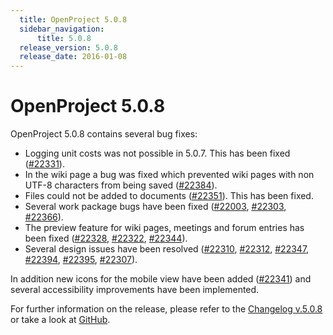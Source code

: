 ```yaml
---
  title: OpenProject 5.0.8
  sidebar_navigation:
      title: 5.0.8
  release_version: 5.0.8
  release_date: 2016-01-08
---
```



# OpenProject 5.0.8

OpenProject 5.0.8 contains several bug fixes:

  - Logging unit costs was not possible in 5.0.7. This has been fixed
    ([\#22331](https://community.openproject.org/work_packages/22331)).
  - In the wiki page a bug was fixed which prevented wiki pages with non
    UTF-8 characters from being saved
    ([\#22384](https://community.openproject.org/work_packages/22384)).
  - Files could not be added to documents
    ([\#22351](https://community.openproject.org/work_packages/22351)).
    This has been fixed.
  - Several work package bugs have been fixed
    ([\#22003](https://community.openproject.org/work_packages/22003),
    [\#22303](https://community.openproject.org/work_packages/22303),
    [\#22366](https://community.openproject.org/work_packages/22366)).
  - The preview feature for wiki pages, meetings and forum entries has
    been fixed
    ([\#22328](https://community.openproject.org/work_packages/22328),
    [\#22322](https://community.openproject.org/work_packages/22322),
    [\#22344](https://community.openproject.org/work_packages/22344)).
  - Several design issues have been resolved
    ([\#22310](https://community.openproject.org/work_packages/22310),
    [\#22312](https://community.openproject.org/work_packages/22312),
    [\#22347](https://community.openproject.org/work_packages/22347),
    [\#22394](https://community.openproject.org/work_packages/22394),
    [\#22395](https://community.openproject.org/work_packages/22395),
    [\#22307](https://community.openproject.org/work_packages/22307)).

In addition new icons for the mobile view have been added
([\#22341](https://community.openproject.org/work_packages/22341)) and
several accessibility improvements have been implemented.

For further information on the release, please refer to the [Changelog
v.5.0.8](https://community.openproject.org/versions/786) or take a look
at [GitHub](https://github.com/opf/openproject/tree/v5.0.8).



